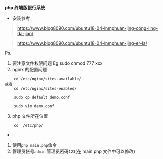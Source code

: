 **php 终端版银行系统**

- 安装参考

> https://www.blog8090.com/ubuntu18-04-lnmphuan-jing-cong-ling-da-jian/

> https://www.blog8090.com/ubuntu18-04-lnmphuan-jing-er-la/

Ps.

1. 要注意文件权限问题 Eg.sudo chmod 777 xxx
2. nginx 的配置问题

```
    cd /etc/nginx/sites-available/
或者
    cd /etc/nginx/sites-enabled/

    sudo cp default demo.conf

    sudo vim demo.conf
```

3. php 文件所在位置

```
    cd  /etc/php/
```

-

1. 使用`php main.php`命令
2. 管理员帐号`admin` 管理员密码`123`(在 main.php 文件中可以修改)
